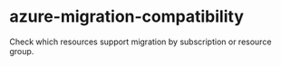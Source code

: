 # azure-migration-compatibility
Check which resources support migration by subscription or resource group.